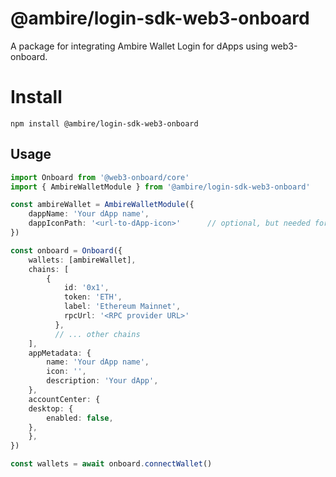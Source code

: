 # @ambire/login-sdk-web3-onboard

A package for integrating Ambire Wallet Login for dApps using web3-onboard.

# Install

```console
npm install @ambire/login-sdk-web3-onboard
```

## Usage

```typescript
import Onboard from '@web3-onboard/core'
import { AmbireWalletModule } from '@ambire/login-sdk-web3-onboard'

const ambireWallet = AmbireWalletModule({
    dappName: 'Your dApp name',
    dappIconPath: '<url-to-dApp-icon>'      // optional, but needed for dApp icon to be shown in Ambire Login modal
})

const onboard = Onboard({
    wallets: [ambireWallet],
    chains: [
        {
            id: '0x1',
            token: 'ETH',
            label: 'Ethereum Mainnet',
            rpcUrl: '<RPC provider URL>'
          },
          // ... other chains
    ],
    appMetadata: {
        name: 'Your dApp name',
        icon: '',
        description: 'Your dApp',
    },
    accountCenter: {
    desktop: {
        enabled: false,
    },
    },
})

const wallets = await onboard.connectWallet()
```
